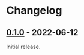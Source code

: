 # Changelog

## [0.1.0] - 2022-06-12

Initial release.

[0.1.0]: https://github.com/nextest-rs/mukti/releases/tag/mukti-metadata-0.1.0
